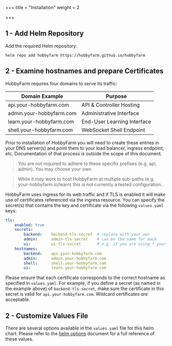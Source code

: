 +++
title = "Installation"
weight = 2

+++

## 1 - Add Helm Repository

Add the required Helm repository:

`helm repo add hobbyfarm https://hobbyfarm.github.io/hobbyfarm`

## 2 - Examine hostnames and prepare Certificates

HobbyFarm requires four domains to serve its traffic:

|Domain Example|Purpose|
|--------------|--------|
|api.your-hobbyfarm.com|API & Controller Hosting|
|admin.your-hobbyfarm.com|Administrative Interface|
|learn.your-hobbyfarm.com|End-User Learning Interface|
|shell.your-hobbyfarm.com|WebSocket Shell Endpoint|

Prior to installation of HobbyFarm you will need to create these entries in your DNS server(s) and point them to your load balancer, ingress endpoint, etc. Documentation of that process is outside the scope of this document. 

> You are not required to adhere to these specifix prefixes (e.g. api, admin). You may choose your own. 

> While it *may* work to host HobbyFarm at multiple sub-paths (e.g. your-hobbyfarm.io/learn) this is not currently a tested configuration. 

HobbyFarm uses ingress for its web traffic and if TLS is enabled it will make use of certificates referenced via the ingress resource. You can specify the secret(s) that contains the key and certificate via the following `values.yaml` keys:

```yaml
tls:
    enabled: true
    secrets:
        backend:    backend-tls-secret  # replace with your own
        admin:      admin-tls-secret    # can be the same for each
        ui:         ui-tls-secret       # e.g. if you are using *.your-hobbyfarm.com
    hostnames:
        backend:    api.your-hobbyfarm.com
        admin:      admin.your-hobbyfarm.com
        shell:      shell.your-hobbyfarm.com
        ui:         learn.your-hobbyfarm.com
```

Please ensure that each certificate corresponds to the correct hostname as specified in `values.yaml`. For example, if you define a secret (as named in the example above) of `backend-tls-secret`, make sure the certificate in this secret is valid for `api.your-hobbyfarm.com`. Wildcard certificates *are* acceptable.

## 2 - Customize Values File

There are several options available in the `values.yaml` file for this helm chart. Please refer to the [helm options](appendix/helm_options.md) document for a full reference of these values. 